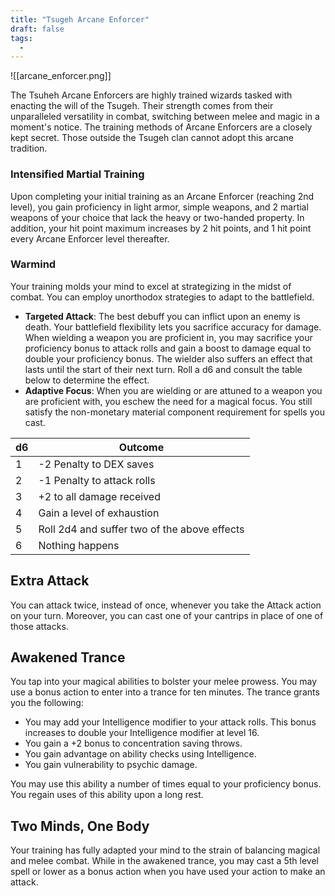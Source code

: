 ```yaml
---
title: "Tsugeh Arcane Enforcer"
draft: false
tags:
  - 
---
```

 

![[arcane_enforcer.png]]

The Tsuheh Arcane Enforcers are highly trained wizards tasked with enacting the will of the Tsugeh. Their strength comes from their unparalleled versatility in combat, switching between melee and magic in a moment's notice. The training methods of Arcane Enforcers are a closely kept secret. Those outside the Tsugeh clan cannot adopt this arcane tradition.

### Intensified Martial Training

Upon completing your initial training as an Arcane Enforcer (reaching 2nd level), you gain proficiency in light armor, simple weapons, and 2 martial weapons of your choice that lack the heavy or two-handed property. In addition, your hit point maximum increases by 2 hit points, and 1 hit point every Arcane Enforcer level thereafter.

### Warmind

Your training molds your mind to excel at strategizing in the midst of combat. You can employ unorthodox strategies to adapt to the battlefield.

- **Targeted Attack**: The best debuff you can inflict upon an enemy is death. Your battlefield flexibility lets you sacrifice accuracy for damage. When wielding a weapon you are proficient in, you may sacrifice your proficiency bonus to attack rolls and gain a boost to damage equal to double your proficiency bonus. The wielder also suffers an effect that lasts until the start of their next turn. Roll a d6 and consult the table below to determine the effect.
- **Adaptive Focus**: When you are wielding or are attuned to a weapon you are proficient with, you eschew the need for a magical focus. You still satisfy the non-monetary material component requirement for spells you cast.

|d6|Outcome|
|---|---|
|1|-2 Penalty to DEX saves|
|2|-1 Penalty to attack rolls|
|3|+2 to all damage received|
|4|Gain a level of exhaustion|
|5|Roll 2d4 and suffer two of the above effects|
|6|Nothing happens|

## Extra Attack

You can attack twice, instead of once, whenever you take the Attack action on your turn. Moreover, you can cast one of your cantrips in place of one of those attacks.

## Awakened Trance

You tap into your magical abilities to bolster your melee prowess. You may use a bonus action to enter into a trance for ten minutes. The trance grants you the following:

- You may add your Intelligence modifier to your attack rolls. This bonus increases to double your Intelligence modifier at level 16.
- You gain a +2 bonus to concentration saving throws.
- You gain advantage on ability checks using Intelligence.
- You gain vulnerability to psychic damage.

You may use this ability a number of times equal to your proficiency bonus. You regain uses of this ability upon a long rest. 

## Two Minds, One Body

Your training has fully adapted your mind to the strain of balancing magical and melee combat. While in the awakened trance, you may cast a 5th level spell or lower as a bonus action when you have used your action to make an attack.